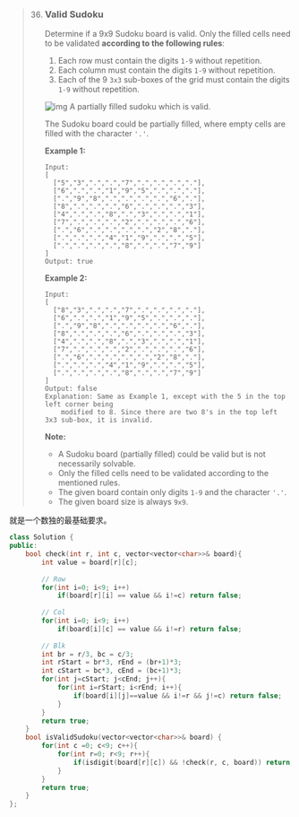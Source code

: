 > 36. ### Valid Sudoku
>
>     Determine if a 9x9 Sudoku board is valid. Only the filled cells need to be validated **according to the following rules**:
>
>     1. Each row must contain the digits `1-9` without repetition.
>     2. Each column must contain the digits `1-9` without repetition.
>     3. Each of the 9 `3x3` sub-boxes of the grid must contain the digits `1-9` without repetition.
>
>     ![img](https://upload.wikimedia.org/wikipedia/commons/thumb/f/ff/Sudoku-by-L2G-20050714.svg/250px-Sudoku-by-L2G-20050714.svg.png)
>     A partially filled sudoku which is valid.
>
>     The Sudoku board could be partially filled, where empty cells are filled with the character `'.'`.
>
>     **Example 1:**
>
>     ```
>     Input:
>     [
>       ["5","3",".",".","7",".",".",".","."],
>       ["6",".",".","1","9","5",".",".","."],
>       [".","9","8",".",".",".",".","6","."],
>       ["8",".",".",".","6",".",".",".","3"],
>       ["4",".",".","8",".","3",".",".","1"],
>       ["7",".",".",".","2",".",".",".","6"],
>       [".","6",".",".",".",".","2","8","."],
>       [".",".",".","4","1","9",".",".","5"],
>       [".",".",".",".","8",".",".","7","9"]
>     ]
>     Output: true
>     ```
>
>     **Example 2:**
>
>     ```
>     Input:
>     [
>       ["8","3",".",".","7",".",".",".","."],
>       ["6",".",".","1","9","5",".",".","."],
>       [".","9","8",".",".",".",".","6","."],
>       ["8",".",".",".","6",".",".",".","3"],
>       ["4",".",".","8",".","3",".",".","1"],
>       ["7",".",".",".","2",".",".",".","6"],
>       [".","6",".",".",".",".","2","8","."],
>       [".",".",".","4","1","9",".",".","5"],
>       [".",".",".",".","8",".",".","7","9"]
>     ]
>     Output: false
>     Explanation: Same as Example 1, except with the 5 in the top left corner being 
>         modified to 8. Since there are two 8's in the top left 3x3 sub-box, it is invalid.
>     ```
>
>     **Note:**
>
>     - A Sudoku board (partially filled) could be valid but is not necessarily solvable.
>     - Only the filled cells need to be validated according to the mentioned rules.
>     - The given board contain only digits `1-9` and the character `'.'`.
>     - The given board size is always `9x9`.

就是一个数独的最基础要求。
```cpp
class Solution {
public:
    bool check(int r, int c, vector<vector<char>>& board){
        int value = board[r][c];
        
        // Row
        for(int i=0; i<9; i++)
            if(board[r][i] == value && i!=c) return false;
        
        // Col
        for(int i=0; i<9; i++)
            if(board[i][c] == value && i!=r) return false;
        
        // Blk
        int br = r/3, bc = c/3;
        int rStart = br*3, rEnd = (br+1)*3;
        int cStart = bc*3, cEnd = (bc+1)*3;
        for(int j=cStart; j<cEnd; j++){
            for(int i=rStart; i<rEnd; i++){
                if(board[i][j]==value && i!=r && j!=c) return false;
            }
        }
        return true;
    }
    bool isValidSudoku(vector<vector<char>>& board) {
        for(int c =0; c<9; c++){
            for(int r=0; r<9; r++){
                if(isdigit(board[r][c]) && !check(r, c, board)) return false;
            }
        }
        return true;
    }
};
```

